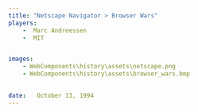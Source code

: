 ```yaml
---
title: "Netscape Navigator > Browser Wars"
players:
    -  Marc Andreessen
    -  MIT


images:
    - WebComponents\history\assets\netscape.png
    - WebComponents\history\assets\browser_wars.bmp
    

date:   October 13, 1994
---
```

